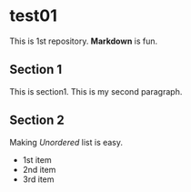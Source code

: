 # test01

This is 1st repository.
**Markdown** is fun.

## Section 1
This is section1.
This is my second paragraph.

## Section 2
Making *Unordered* list is easy.

- 1st item
- 2nd item
- 3rd item

 
